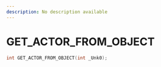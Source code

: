 ```yaml
---
description: No description available 
---
```


# GET_ACTOR_FROM_OBJECT

```cpp
int GET_ACTOR_FROM_OBJECT(int _Unk0);
```